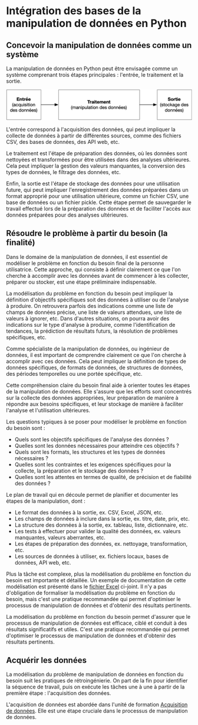 # Intégration des bases de la manipulation de données en Python

## Concevoir la manipulation de données comme un système

La manipulation de données en Python peut être envisagée comme un système comprenant trois étapes principales : l'entrée, le traitement et la sortie. 

![Système de manipulation de données](./ressouces/images/gta431f001.png)

L'entrée correspond à l'acquisition des données, qui peut impliquer la collecte de données à partir de différentes sources, comme des fichiers CSV, des bases de données, des API web, etc. 

Le traitement est l'étape de préparation des données, où les données sont nettoyées et transformées pour être utilisées dans des analyses ultérieures. Cela peut impliquer la gestion des valeurs manquantes, la conversion des types de données, le filtrage des données, etc. 

Enfin, la sortie est l'étape de stockage des données pour une utilisation future, qui peut impliquer l'enregistrement des données préparées dans un format approprié pour une utilisation ultérieure, comme un fichier CSV, une base de données ou un fichier pickle. Cette étape permet de sauvegarder le travail effectué lors de la préparation des données et de faciliter l'accès aux données préparées pour des analyses ultérieures.

## Résoudre le problème à partir du besoin (la finalité)

Dans le domaine de la manipulation de données, il est essentiel de modéliser le problème en fonction du besoin final de la personne utilisatrice. Cette approche, qui consiste à définir clairement ce que l'on cherche à accomplir avec les données avant de commencer à les collecter, préparer ou stocker, est une étape préliminaire indispensable.

La modélisation du problème en fonction du besoin peut impliquer la définition d'objectifs spécifiques soit des données à utiliser ou de l'analyse à produire. On retrouvera parfois des indications comme une liste de champs de données précise, une liste de valeurs attendues, une liste de valeurs à ignorer, etc. Dans d'autres situations, on pourra avoir des indications sur le type d'analyse à produire, comme l'identification de tendances, la prédiction de résultats futurs, la résolution de problèmes spécifiques, etc.

Comme spécialiste de la manipulation de données, ou ingénieur de données, il est important de comprendre clairement ce que l'on cherche à accomplir avec ces données. Cela peut impliquer la définition de types de données spécifiques, de formats de données, de structures de données, des périodes temporelles ou une portée spécifique, etc.

Cette compréhension claire du besoin final aide à orienter toutes les étapes de la manipulation de données. Elle s'assure que les efforts sont concentrés sur la collecte des données appropriées, leur préparation de manière à répondre aux besoins spécifiques, et leur stockage de manière à faciliter l'analyse et l'utilisation ultérieures.

Les questions typiques à se poser pour modéliser le problème en fonction du besoin sont :

- Quels sont les objectifs spécifiques de l'analyse des données ?
- Quelles sont les données nécessaires pour atteindre ces objectifs ?
- Quels sont les formats, les structures et les types de données nécessaires ?
- Quelles sont les contraintes et les exigences spécifiques pour la collecte, la préparation et le stockage des données ?
- Quelles sont les attentes en termes de qualité, de précision et de fiabilité des données ?

Le plan de travail qui en découle permet de planifier et documenter les étapes de la manipulation, dont :

- Le format des données à la sortie, ex. CSV, Excel, JSON, etc.
- Les champs de données à inclure dans la sortie, ex. titre, date, prix, etc.
- La structure des données à la sortie, ex. tableau, liste, dictionnaire, etc.
- Les tests à effectuer pour valider la qualité des données, ex. valeurs manquantes, valeurs aberrantes, etc.
- Les étapes de préparation des données, ex. nettoyage, transformation, etc.
- Les sources de données à utiliser, ex. fichiers locaux, bases de données, API web, etc.

Plus la tâche est complexe, plus la modélisation du problème en fonction du besoin est importante et détaillée. Un exemple de documentation de cette modélisation est présenté dans le [fichier Excel](./ressources/fichier/gta431_modele_exemple.xslx) ci-joint. Il n'y a pas d'obligation de formaliser la modélisation du problème en fonction du besoin, mais c'est une pratique recommandée qui permet d'optimiser le processus de manipulation de données et d'obtenir des résultats pertinents.

La modélisation du problème en fonction du besoin permet d'assurer que le processus de manipulation de données est efficace, ciblé et conduit à des résultats significatifs et utiles. C'est une pratique recommandée qui permet d'optimiser le processus de manipulation de données et d'obtenir des résultats pertinents.

## Acquérir les données

La modélisation du problème de manipulation de données en fonction du besoin suit les pratiques de rétroingénierie. On part de la fin pour identifier la séquence de travail, puis on exécute les tâches une à une à partir de la première étape : l'acquisition des données. 

L'acquisition de données est abordée dans l'unité de formation [Acquisition de données](./ressources/unites/gta431_aquisition.md). Elle est une étape cruciale dans le processus de manipulation de données.